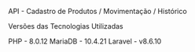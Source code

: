 API - Cadastro de Produtos / Movimentação / Histórico

Versões das Tecnologias Utilizadas

PHP - 8.0.12
MariaDB - 10.4.21
Laravel - v8.6.10